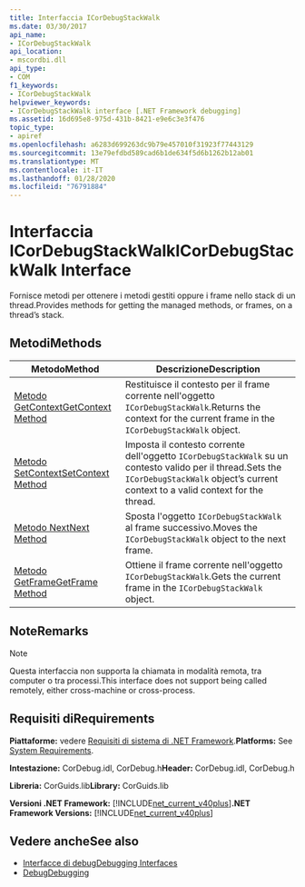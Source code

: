 ```yaml
---
title: Interfaccia ICorDebugStackWalk
ms.date: 03/30/2017
api_name:
- ICorDebugStackWalk
api_location:
- mscordbi.dll
api_type:
- COM
f1_keywords:
- ICorDebugStackWalk
helpviewer_keywords:
- ICorDebugStackWalk interface [.NET Framework debugging]
ms.assetid: 16d695e8-975d-431b-8421-e9e6c3e3f476
topic_type:
- apiref
ms.openlocfilehash: a6283d699263dc9b79e457010f31923f77443129
ms.sourcegitcommit: 13e79efdbd589cad6b1de634f5d6b1262b12ab01
ms.translationtype: MT
ms.contentlocale: it-IT
ms.lasthandoff: 01/28/2020
ms.locfileid: "76791884"
---
```

# <a name="icordebugstackwalk-interface"></a><span data-ttu-id="e9ccd-102">Interfaccia ICorDebugStackWalk</span><span class="sxs-lookup"><span data-stu-id="e9ccd-102">ICorDebugStackWalk Interface</span></span>
<span data-ttu-id="e9ccd-103">Fornisce metodi per ottenere i metodi gestiti oppure i frame nello stack di un thread.</span><span class="sxs-lookup"><span data-stu-id="e9ccd-103">Provides methods for getting the managed methods, or frames, on a thread’s stack.</span></span>  
  
## <a name="methods"></a><span data-ttu-id="e9ccd-104">Metodi</span><span class="sxs-lookup"><span data-stu-id="e9ccd-104">Methods</span></span>  
  
|<span data-ttu-id="e9ccd-105">Metodo</span><span class="sxs-lookup"><span data-stu-id="e9ccd-105">Method</span></span>|<span data-ttu-id="e9ccd-106">Descrizione</span><span class="sxs-lookup"><span data-stu-id="e9ccd-106">Description</span></span>|  
|------------|-----------------|  
|[<span data-ttu-id="e9ccd-107">Metodo GetContext</span><span class="sxs-lookup"><span data-stu-id="e9ccd-107">GetContext Method</span></span>](icordebugstackwalk-getcontext-method.md)|<span data-ttu-id="e9ccd-108">Restituisce il contesto per il frame corrente nell'oggetto `ICorDebugStackWalk`.</span><span class="sxs-lookup"><span data-stu-id="e9ccd-108">Returns the context for the current frame in the `ICorDebugStackWalk` object.</span></span>|  
|[<span data-ttu-id="e9ccd-109">Metodo SetContext</span><span class="sxs-lookup"><span data-stu-id="e9ccd-109">SetContext Method</span></span>](icordebugstackwalk-setcontext-method.md)|<span data-ttu-id="e9ccd-110">Imposta il contesto corrente dell'oggetto `ICorDebugStackWalk` su un contesto valido per il thread.</span><span class="sxs-lookup"><span data-stu-id="e9ccd-110">Sets the `ICorDebugStackWalk` object’s current context to a valid context for the thread.</span></span>|  
|[<span data-ttu-id="e9ccd-111">Metodo Next</span><span class="sxs-lookup"><span data-stu-id="e9ccd-111">Next Method</span></span>](icordebugstackwalk-next-method.md)|<span data-ttu-id="e9ccd-112">Sposta l'oggetto `ICorDebugStackWalk` al frame successivo.</span><span class="sxs-lookup"><span data-stu-id="e9ccd-112">Moves the `ICorDebugStackWalk` object to the next frame.</span></span>|  
|[<span data-ttu-id="e9ccd-113">Metodo GetFrame</span><span class="sxs-lookup"><span data-stu-id="e9ccd-113">GetFrame Method</span></span>](icordebugstackwalk-getframe-method.md)|<span data-ttu-id="e9ccd-114">Ottiene il frame corrente nell'oggetto `ICorDebugStackWalk`.</span><span class="sxs-lookup"><span data-stu-id="e9ccd-114">Gets the current frame in the `ICorDebugStackWalk` object.</span></span>|  
  
## <a name="remarks"></a><span data-ttu-id="e9ccd-115">Note</span><span class="sxs-lookup"><span data-stu-id="e9ccd-115">Remarks</span></span>  
  
> [!NOTE]
> <span data-ttu-id="e9ccd-116">Questa interfaccia non supporta la chiamata in modalità remota, tra computer o tra processi.</span><span class="sxs-lookup"><span data-stu-id="e9ccd-116">This interface does not support being called remotely, either cross-machine or cross-process.</span></span>  
  
## <a name="requirements"></a><span data-ttu-id="e9ccd-117">Requisiti di</span><span class="sxs-lookup"><span data-stu-id="e9ccd-117">Requirements</span></span>  
 <span data-ttu-id="e9ccd-118">**Piattaforme:** vedere [Requisiti di sistema di .NET Framework](../../../../docs/framework/get-started/system-requirements.md).</span><span class="sxs-lookup"><span data-stu-id="e9ccd-118">**Platforms:** See [System Requirements](../../../../docs/framework/get-started/system-requirements.md).</span></span>  
  
 <span data-ttu-id="e9ccd-119">**Intestazione:** CorDebug.idl, CorDebug.h</span><span class="sxs-lookup"><span data-stu-id="e9ccd-119">**Header:** CorDebug.idl, CorDebug.h</span></span>  
  
 <span data-ttu-id="e9ccd-120">**Libreria:** CorGuids.lib</span><span class="sxs-lookup"><span data-stu-id="e9ccd-120">**Library:** CorGuids.lib</span></span>  
  
 <span data-ttu-id="e9ccd-121">**Versioni .NET Framework:** [!INCLUDE[net_current_v40plus](../../../../includes/net-current-v40plus-md.md)]</span><span class="sxs-lookup"><span data-stu-id="e9ccd-121">**.NET Framework Versions:** [!INCLUDE[net_current_v40plus](../../../../includes/net-current-v40plus-md.md)]</span></span>  
  
## <a name="see-also"></a><span data-ttu-id="e9ccd-122">Vedere anche</span><span class="sxs-lookup"><span data-stu-id="e9ccd-122">See also</span></span>

- [<span data-ttu-id="e9ccd-123">Interfacce di debug</span><span class="sxs-lookup"><span data-stu-id="e9ccd-123">Debugging Interfaces</span></span>](debugging-interfaces.md)
- [<span data-ttu-id="e9ccd-124">Debug</span><span class="sxs-lookup"><span data-stu-id="e9ccd-124">Debugging</span></span>](index.md)
